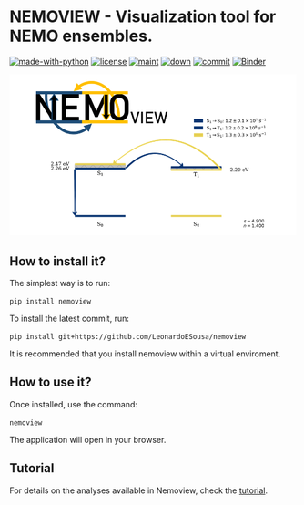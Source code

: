 # NEMOVIEW - Visualization tool for NEMO ensembles.


[![made-with-python](https://img.shields.io/badge/Made%20with-Python-1f425f.svg?style=plastic)](https://www.python.org/)
[![license](https://img.shields.io/github/license/LeonardoESousa/nemoview?style=plastic)]()
[![maint](https://img.shields.io/maintenance/yes/2023?style=plastic)]()
[![down](https://img.shields.io/pypi/dm/nemoview?style=plastic)]()
[![commit](https://img.shields.io/github/last-commit/LeonardoESousa/nemoview?style=plastic)]()
[![Binder](https://mybinder.org/badge_logo.svg)](https://mybinder.org/v2/gh/LeonardoESousa/nemoview/HEAD?urlpath=voila%2Frender%2Fnemoview%2Fnemodash.ipynb)

<img src="Tutorial/nemoview_front.png" alt="Alt Text" width="2000">

## How to install it?

The simplest way is to run:

`pip install nemoview`

To install the latest commit, run:

`pip install git+https://github.com/LeonardoESousa/nemoview`

It is recommended that you install nemoview within a virtual enviroment. 

## How to use it?

Once installed, use the command:

`nemoview`

The application will open in your browser.

## Tutorial

For details on the analyses available in Nemoview, check the [tutorial](https://github.com/LeonardoESousa/nemoview/tree/main/Tutorial/Tutorial.md).